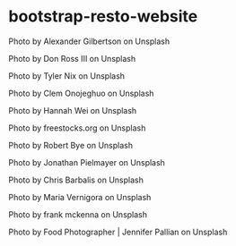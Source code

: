 # bootstrap-resto-website
Photo by Alexander Gilbertson on Unsplash

Photo by Don Ross III on Unsplash

Photo by Tyler Nix on Unsplash

Photo by Clem Onojeghuo on Unsplash

Photo by Hannah Wei on Unsplash

Photo by freestocks.org on Unsplash

Photo by Robert Bye on Unsplash

Photo by Jonathan Pielmayer on Unsplash

Photo by Chris Barbalis on Unsplash

Photo by Maria Vernigora on Unsplash

Photo by frank mckenna on Unsplash

Photo by Food Photographer | Jennifer Pallian on Unsplash
